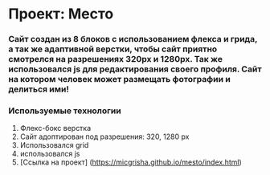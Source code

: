 # Проект: Место

### Сайт создан из 8 блоков с использованием флекса и грида, а так же адаптивной верстки, чтобы сайт приятно смотрелся на разрешениях 320px и 1280px. Так же использовался js для редактирования своего профиля. Сайт на котором человек может размещать фотографии и делиться ими!

### Используемые технологии
1. Флекс-бокс верстка
2. Сайт адоптирован под разрешения: 320, 1280 px
3. Использовался grid 
5. использовался js
4. [Ссылка на проект] (https://micgrisha.github.io/mesto/index.html)